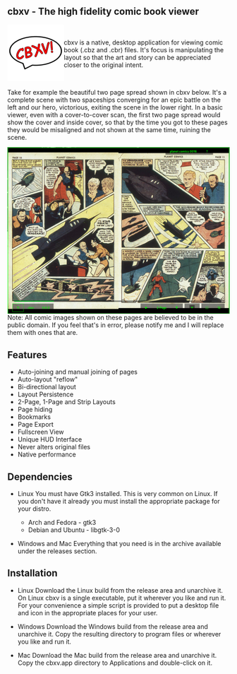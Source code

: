 ## cbxv - The high fidelity comic book viewer

<img width="128" height="128" align="left" src="build/assets/lin/logo_x.png">

<br />

cbxv is a native, desktop application for viewing comic book (.cbz and .cbr) 
files. It's focus is manipulating the layout so that the art and story can be
appreciated closer to the original intent.

<br />

Take for example the beautiful two page spread shown in cbxv below. It's a 
complete scene with two spaceships converging for an epic battle on the left 
and our hero, victorious, exiting the scene in the lower right. In a basic
viewer, even with a cover-to-cover scan, the first two page spread would show 
the cover and inside cover, so that by the time you got to these pages they 
would be misaligned and not shown at the same time, ruining the scene.

<img align="left" src="docs/cbxv_ss_01.png">

Note: All comic images shown on these pages are believed to be in the public domain.
If you feel that's in error, please notify me and I will replace them with ones that
are.

## Features
- Auto-joining and manual joining of pages
- Auto-layout "reflow"
- Bi-directional layout
- Layout Persistence
- 2-Page, 1-Page and Strip Layouts
- Page hiding
- Bookmarks
- Page Export
- Fullscreen View
- Unique HUD Interface
- Never alters original files
- Native performance

## Dependencies
- Linux
    You must have Gtk3 installed. This is very common on Linux. If you 
    don't have it already you must install the appropriate package for your 
    distro.

    - Arch and Fedora   - gtk3
    - Debian and Ubuntu - libgtk-3-0

- Windows and Mac
    Everything that you need is in the archive available under the releases 
    section.

## Installation
-   Linux
    Download the Linux build from the release area and unarchive it. On Linux cbxv 
    is a single executable, put it wherever you like and run it. For your 
    convenience a simple script is provided to put a desktop file and icon in the 
    appropriate places for your user.

-   Windows
    Download the Windows build from the release area and unarchive it. Copy the 
    resulting directory to program files or wherever you like and run it.

-   Mac
    Download the Mac build from the release area and unarchive it. Copy the 
    cbxv.app directory to Applications and double-click on it.

